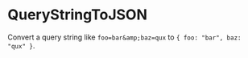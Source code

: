 # QueryStringToJSON

Convert a query string like `foo=bar&amp;baz=qux` to `{ foo: "bar", baz: "qux" }`.
